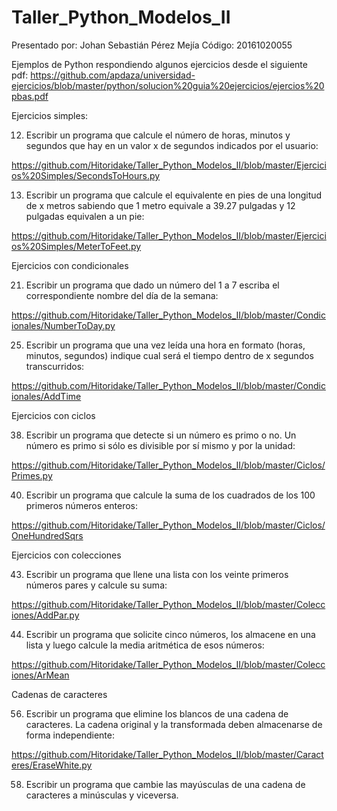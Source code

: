 # Taller_Python_Modelos_II

Presentado por: Johan Sebastián Pérez Mejía
Código: 20161020055


Ejemplos de Python respondiendo algunos ejercicios desde el siguiente pdf:
https://github.com/apdaza/universidad-ejercicios/blob/master/python/solucion%20guia%20ejercicios/ejercios%20pbas.pdf

Ejercicios simples:

12. Escribir un programa que calcule el número de horas, minutos y segundos que hay en un valor x de segundos indicados por el usuario:

https://github.com/Hitoridake/Taller_Python_Modelos_II/blob/master/Ejercicios%20Simples/SecondsToHours.py

13. Escribir un programa que calcule el equivalente en pies de una longitud de x metros sabiendo que 1 metro equivale a 39.27 pulgadas y 12 pulgadas equivalen a un pie:

https://github.com/Hitoridake/Taller_Python_Modelos_II/blob/master/Ejercicios%20Simples/MeterToFeet.py

Ejercicios con condicionales

21. Escribir un programa que dado un número del 1 a 7 escriba el correspondiente nombre del
día de la semana:

https://github.com/Hitoridake/Taller_Python_Modelos_II/blob/master/Condicionales/NumberToDay.py

25. Escribir un programa que una vez leída una hora en formato (horas, minutos, segundos) indique cual será el tiempo dentro de x segundos transcurridos:

https://github.com/Hitoridake/Taller_Python_Modelos_II/blob/master/Condicionales/AddTime

Ejercicios con ciclos

38. Escribir un programa que detecte si un número es primo o no. Un número es primo si sólo es
divisible por sí mismo y por la unidad:

https://github.com/Hitoridake/Taller_Python_Modelos_II/blob/master/Ciclos/Primes.py

40. Escribir un programa que calcule la suma de los cuadrados de los 100 primeros números
enteros:

https://github.com/Hitoridake/Taller_Python_Modelos_II/blob/master/Ciclos/OneHundredSqrs

Ejercicios con colecciones

43. Escribir un programa que llene una lista con los veinte primeros números pares y calcule su suma:

https://github.com/Hitoridake/Taller_Python_Modelos_II/blob/master/Colecciones/AddPar.py

44. Escribir un programa que solicite cinco números, los almacene en una lista y luego calcule la media aritmética de esos números:

https://github.com/Hitoridake/Taller_Python_Modelos_II/blob/master/Colecciones/ArMean

Cadenas de caracteres

56. Escribir un programa que elimine los blancos de una cadena de caracteres. La cadena original y la transformada deben almacenarse de forma independiente:

https://github.com/Hitoridake/Taller_Python_Modelos_II/blob/master/Caracteres/EraseWhite.py

58. Escribir un programa que cambie las mayúsculas de una cadena de caracteres a minúsculas y
viceversa. 









